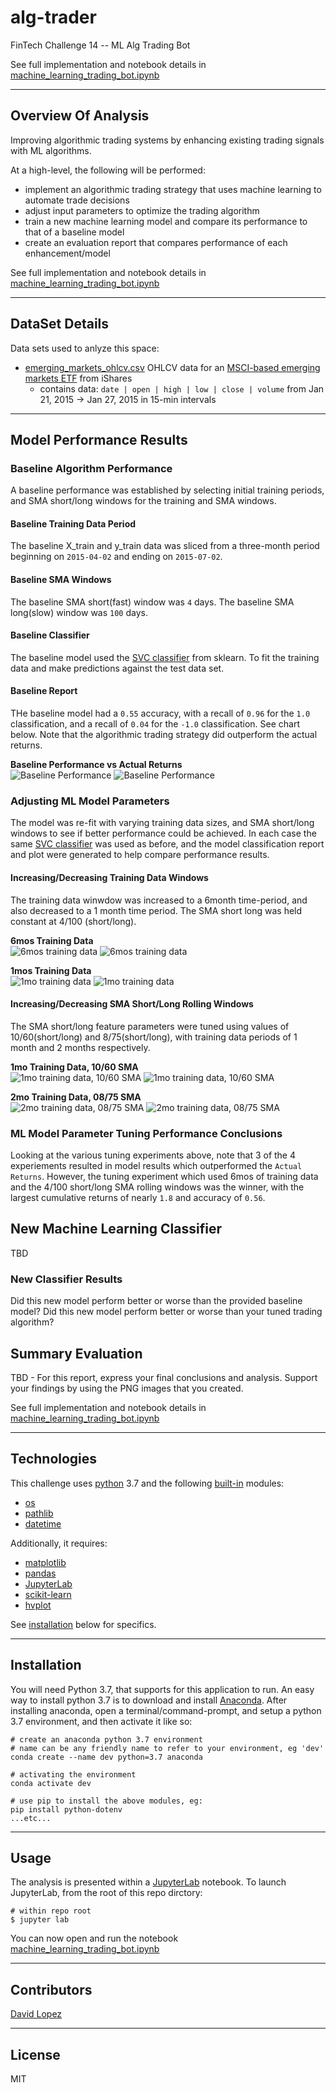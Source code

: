 # alg-trader
FinTech Challenge 14 -- ML Alg Trading Bot

See full implementation and notebook details in [machine_learning_trading_bot.ipynb](app/machine_learning_trading_bot.ipynb)  

---

## Overview Of Analysis

Improving algorithmic trading systems by enhancing existing trading signals with ML algorithms.  

At a high-level, the following will be performed:  
- implement an algorithmic trading strategy that uses machine learning to automate trade decisions
- adjust input parameters to optimize the trading algorithm
- train a new machine learning model and compare its performance to that of a baseline model
- create an evaluation report that compares performance of each enhancement/model  

See full implementation and notebook details in [machine_learning_trading_bot.ipynb](app/machine_learning_trading_bot.ipynb)  

---  

## DataSet Details  

Data sets used to anlyze this space:
- [emerging_markets_ohlcv.csv](data/emerging_markets_ohlcv.csv) OHLCV data for an [MSCI-based emerging markets ETF](https://www.ishares.com/us/products/268704/ishares-currency-hedged-msci-emerging-markets) from iShares
    - contains data: `date | open | high | low | close | volume` from Jan 21, 2015 -> Jan 27, 2015 in 15-min intervals  

---  

## Model Performance Results

### Baseline Algorithm Performance
A baseline performance was established by selecting initial training periods, and SMA short/long windows for the training and SMA windows.

#### Baseline Training Data Period
The baseline X_train and y_train data was sliced from a three-month period beginning on `2015-04-02` and ending on `2015-07-02`.  

#### Baseline SMA Windows
The baseline SMA short(fast) window was `4` days.
The baseline SMA long(slow) window was `100` days.  

#### Baseline Classifier
The baseline model used the [SVC classifier](https://scikit-learn.org/stable/modules/generated/sklearn.svm.SVC.html) from sklearn. To fit the training data and make predictions against the test data set.

#### Baseline Report
THe baseline model had a `0.55` accuracy, with a recall of `0.96` for the `1.0` classification, and a recall of `0.04` for the `-1.0` classification. See chart below. Note that the algorithmic trading strategy did outperform the actual returns.  

**Baseline Performance vs Actual Returns**  
![Baseline Performance](media/01_baseline_cum_returns.png)
![Baseline Performance](media/02_baseline_classification_report.png)  

### Adjusting ML Model Parameters
The model was re-fit with varying training data sizes, and SMA short/long windows to see if better performance could be achieved. In each case the same [SVC classifier](https://scikit-learn.org/stable/modules/generated/sklearn.svm.SVC.html) was used as before, and the model classification report and plot were generated to help compare performance results.  

#### Increasing/Decreasing Training Data Windows
The training data winwdow was increased to a 6month time-period, and also decreased to a 1 month time period. The SMA short long was held constant at 4/100 (short/long).  

**6mos Training Data**  
![6mos training data](media/03_6month_plot.png)
![6mos training data](media/04_6month_classification_report.png)

**1mos Training Data**  
![1mo training data](media/05_1month_plot.png)
![1mo training data](media/06_1month_classification_report.png)

#### Increasing/Decreasing SMA Short/Long Rolling Windows
The SMA short/long feature parameters were tuned using values of 10/60(short/long) and 8/75(short/long), with training data periods of 1 month and 2 months respectively.  

**1mo Training Data, 10/60 SMA**  
![1mo training data, 10/60 SMA](media/07_1mo_10_60_sma_plot.png)
![1mo training data, 10/60 SMA](media/08_1mo_10_60_sma_classification_report.png)

**2mo Training Data, 08/75 SMA**  
![2mo training data, 08/75 SMA](media/09_2mos_08_75_sma_plot.png)
![2mo training data, 08/75 SMA](media/10_2mos_08_75_sma_classification_report.png)


### ML Model Parameter Tuning Performance Conclusions

Looking at the various tuning experiments above, note that 3 of the 4 experiements resulted in model results which outperformed the `Actual Returns`. However, the tuning experiment which used 6mos of training data and the 4/100 short/long SMA rolling windows was the winner, with the largest cumulative returns of nearly `1.8` and accuracy of `0.56`.


## New Machine Learning Classifier

TBD  

### New Classifier Results

Did this new model perform better or worse than the provided baseline model? Did this new model perform better or worse than your tuned trading algorithm?  


## Summary Evaluation

TBD  -   For this report, express your final conclusions and analysis. Support your findings by using the PNG images that you created.  


See full implementation and notebook details in [machine_learning_trading_bot.ipynb](app/machine_learning_trading_bot.ipynb)  


---

## Technologies

This challenge uses [python](https://www.python.org/) 3.7 and the following [built-in](https://docs.python.org/3/py-modindex.html) modules:
- [os](https://docs.python.org/3/library/os.html#module-os)
- [pathlib](https://docs.python.org/3/library/pathlib.html)
- [datetime](https://docs.python.org/3/library/datetime.html)

Additionally, it requires:
- [matplotlib](https://matplotlib.org/)
- [pandas](https://pandas.pydata.org/)
- [JupyterLab](https://jupyterlab.readthedocs.io/en/stable/)
- [scikit-learn](https://scikit-learn.org/stable/index.html)
- [hvplot](https://hvplot.holoviz.org/)  

See [installation](#installation) below for specifics.

---

## Installation

You will need Python 3.7, that supports for this application to run. An easy way to install python 3.7 is to download and install [Anaconda](https://www.anaconda.com/products/individual). After installing anaconda, open a terminal/command-prompt, and setup a python 3.7 environment, and then activate it like so:

```
# create an anaconda python 3.7 environment
# name can be any friendly name to refer to your environment, eg 'dev'
conda create --name dev python=3.7 anaconda

# activating the environment
conda activate dev

# use pip to install the above modules, eg:
pip install python-dotenv
...etc...
```


---

## Usage

The analysis is presented within a [JupyterLab](https://jupyterlab.readthedocs.io/en/stable/) notebook. To launch JupyterLab, from the root of this repo dirctory:

```
# within repo root 
$ jupyter lab
```
You can now open and run the notebook [machine_learning_trading_bot.ipynb](app/machine_learning_trading_bot.ipynb)  

---

## Contributors

[David Lopez](https://github.com/sububer)

---

## License

MIT